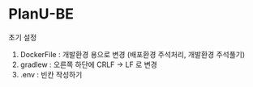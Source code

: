 # PlanU-BE

초기 설정

1. DockerFile : 개발환경 용으로 변경 (배포환경 주석처리, 개발환경 주석풀기)
2. gradlew : 오른쪽 하단에 CRLF -> LF 로 변경
3. .env : 빈칸 작성하기
